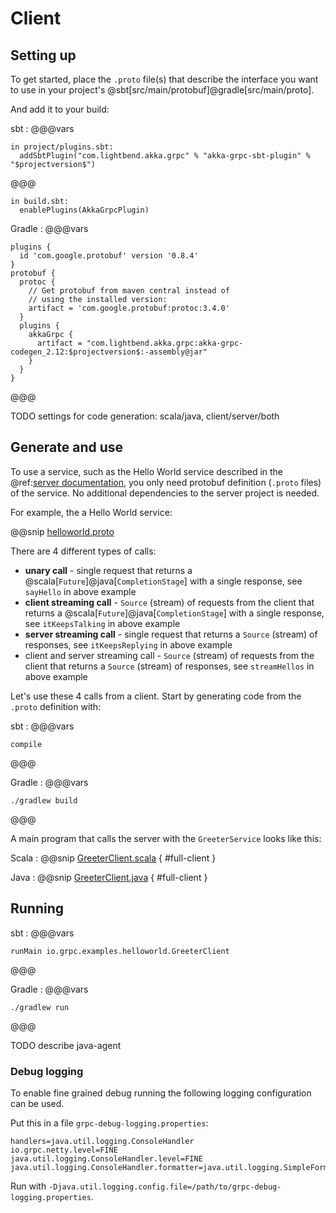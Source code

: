 # Client

## Setting up

To get started, place the `.proto` file(s) that describe the interface you want to use in your project's
@sbt[src/main/protobuf]@gradle[src/main/proto].

And add it to your build:

sbt
:   @@@vars
```
in project/plugins.sbt:
  addSbtPlugin("com.lightbend.akka.grpc" % "akka-grpc-sbt-plugin" % "$projectversion$")
```
@@@
```
in build.sbt:
  enablePlugins(AkkaGrpcPlugin)
```

Gradle
:   @@@vars
```
plugins {
  id 'com.google.protobuf' version '0.8.4'
}
protobuf {
  protoc {
    // Get protobuf from maven central instead of
    // using the installed version:
    artifact = 'com.google.protobuf:protoc:3.4.0'
  }
  plugins {
    akkaGrpc {
      artifact = "com.lightbend.akka.grpc:akka-grpc-codegen_2.12:$projectversion$:-assembly@jar"
    }
  }
}
```
@@@

TODO settings for code generation: scala/java, client/server/both

## Generate and use

To use a service, such as the Hello World service described in the @ref:[server documentation](server.md),
you only need protobuf definition (`.proto` files) of the service. No additional dependencies to
the server project is needed.

For example, the a Hello World service:

@@snip [helloworld.proto]($root$/../plugin-tester-scala/src/main/protobuf/helloworld.proto)

There are 4 different types of calls:

* **unary call** - single request that returns a @scala[`Future`]@java[`CompletionStage`] with a single response,
  see `sayHello` in above example
* **client streaming call** - `Source` (stream) of requests from the client that returns a
  @scala[`Future`]@java[`CompletionStage`] with a single response,
  see `itKeepsTalking` in above example
* **server streaming call** - single request that returns a `Source` (stream) of responses,
  see `itKeepsReplying` in above example
* client and server streaming call - `Source` (stream) of requests from the client that returns a
  `Source` (stream) of responses,
  see `streamHellos` in above example

Let's use these 4 calls from a client. Start by generating code from the `.proto` definition with:

sbt
:   @@@vars
```
compile
```
@@@

Gradle
:   @@@vars
```
./gradlew build
```
@@@

A main program that calls the server with the `GreeterService` looks like this:

Scala
:  @@snip [GreeterClient.scala]($root$/../plugin-tester-scala/src/main/scala/io/grpc/examples/helloworld/GreeterClient.scala) { #full-client }

Java
:  @@snip [GreeterClient.java]($root$/../plugin-tester-java/src/main/java/io/grpc/examples/helloworld/GreeterClient.java) { #full-client }

## Running

sbt
:   @@@vars
```
runMain io.grpc.examples.helloworld.GreeterClient
```
@@@

Gradle
:   @@@vars
```
./gradlew run
```
@@@

TODO describe java-agent

### Debug logging

To enable fine grained debug running the following logging configuration can be used.

Put this in a file `grpc-debug-logging.properties`:

```
handlers=java.util.logging.ConsoleHandler
io.grpc.netty.level=FINE
java.util.logging.ConsoleHandler.level=FINE
java.util.logging.ConsoleHandler.formatter=java.util.logging.SimpleFormatter
```

Run with `-Djava.util.logging.config.file=/path/to/grpc-debug-logging.properties`.
